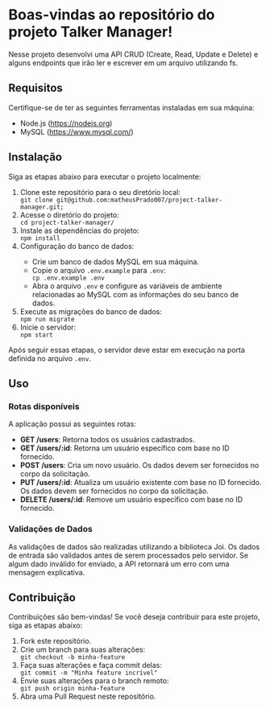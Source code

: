 <!DOCTYPE html>
<html>

<head>
  <meta charset="UTF-8">
<!--   <title>README - Projeto Back-end</title> -->
</head>

<body>
  <h1>Boas-vindas ao repositório do projeto Talker Manager!</h1>
  <p>Nesse projeto desenvolvi uma API CRUD (Create, Read, Update e Delete) e alguns endpoints que irão ler e escrever em um arquivo utilizando fs.</p>

  <h2>Requisitos</h2>
  <p>Certifique-se de ter as seguintes ferramentas instaladas em sua máquina:</p>
  <ul>
    <li>Node.js (<a href="https://nodejs.org">https://nodejs.org</a>)</li>
    <li>MySQL (<a href="https://www.mysql.com/">https://www.mysql.com/</a>)</li>
  </ul>

  <h2>Instalação</h2>
  <p>Siga as etapas abaixo para executar o projeto localmente:</p>
  <ol>
    <li>Clone este repositório para o seu diretório local:</li>
    <code>git clone git@github.com:matheusPrado007/project-talker-manager.git;</code>
    <li>Acesse o diretório do projeto:</li>
    <code>cd project-talker-manager/ </code>
    <li>Instale as dependências do projeto:</li>
    <code>npm install</code>
    <li>Configuração do banco de dados:</li>
    <ul>
      <li>Crie um banco de dados MySQL em sua máquina.</li>
      <li>Copie o arquivo <code>.env.example</code> para <code>.env</code>:</li>
      <code>cp .env.example .env</code>
      <li>Abra o arquivo <code>.env</code> e configure as variáveis de ambiente relacionadas ao MySQL com as informações do
        seu banco de dados.</li>
    </ul>
    <li>Execute as migrações do banco de dados:</li>
    <code>npm run migrate</code>
    <li>Inicie o servidor:</li>
    <code>npm start</code>
  </ol>

  <p>Após seguir essas etapas, o servidor deve estar em execução na porta definida no arquivo <code>.env</code>.</p>

  <h2>Uso</h2>
  <h3>Rotas disponíveis</h3>
  <p>A aplicação possui as seguintes rotas:</p>
  <ul>
    <li><strong>GET /users</strong>: Retorna todos os usuários cadastrados.</li>
    <li><strong>GET /users/:id</strong>: Retorna um usuário específico com base no ID fornecido.</li>
    <li><strong>POST /users</strong>: Cria um novo usuário. Os dados devem ser fornecidos no corpo da solicitação.</li>
    <li><strong>PUT /users/:id</strong>: Atualiza um usuário existente com base no ID fornecido. Os dados devem ser
      fornecidos no corpo da solicitação.</li>
    <li><strong>DELETE /users/:id</strong>: Remove um usuário específico com base no ID fornecido.</li>
  </ul>

  <h3>Validações de Dados</h3>
  <p>As validações de dados são realizadas utilizando a biblioteca Joi. Os dados de entrada são validados antes de serem
    processados pelo servidor. Se algum dado inválido for enviado, a API retornará um erro com uma mensagem explicativa.</p>

  <h2>Contribuição</h2>
  <p>Contribuições são bem-vindas! Se você deseja contribuir para este projeto, siga as etapas abaixo:</p>
  <ol>
    <li>Fork este repositório.</li>
    <li>Crie um branch para suas alterações:</li>
    <code>git checkout -b minha-feature</code>
    <li>Faça suas alterações e faça commit delas:</li>
    <code>git commit -m "Minha feature incrível"</code>
    <li>Envie suas alterações para o branch remoto:</li>
    <code>git push origin minha-feature</code>
    <li>Abra uma Pull Request neste repositório.</li>
  </ol>

</body>

</html>
